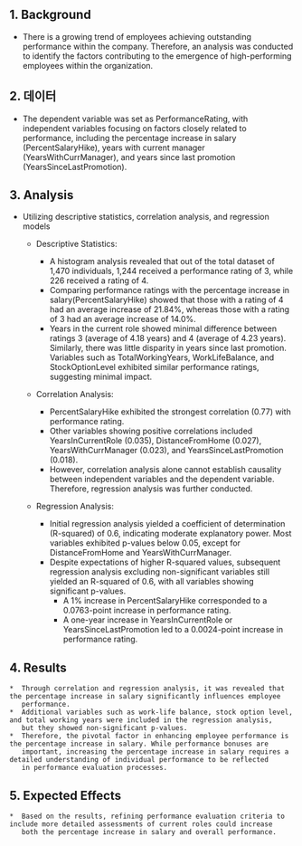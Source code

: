 ## **1. Background**
*   There is a growing trend of employees achieving outstanding performance within the company. Therefore, an analysis was conducted to identify the factors contributing to the emergence of high-performing employees within the organization.

## **2. 데이터**
*  The dependent variable was set as PerformanceRating, with independent variables focusing on factors closely related to performance, including the percentage increase in salary (PercentSalaryHike), years with current manager (YearsWithCurrManager), and years since last promotion (YearsSinceLastPromotion).

## **3. Analysis**
*  Utilizing descriptive statistics, correlation analysis, and regression models

    *  Descriptive Statistics:
       - A histogram analysis revealed that out of the total dataset of 1,470 individuals, 1,244 received a performance rating of 3, while 
         226 received a rating of 4.
       - Comparing performance ratings with the percentage increase in salary(PercentSalaryHike) showed that those with a rating of 4 had an
         average increase of 21.84%, whereas those with a rating of 3 had an average increase of 14.0%.
       - Years in the current role showed minimal difference between ratings 3 (average of 4.18 years) and 4 (average of 4.23 years).
         Similarly, there was little disparity in years since last promotion.
         Variables such as TotalWorkingYears, WorkLifeBalance, and StockOptionLevel exhibited similar performance ratings, suggesting
         minimal impact.

    *  Correlation Analysis:

       - PercentSalaryHike exhibited the strongest correlation (0.77) with performance rating.
       - Other variables showing positive correlations included YearsInCurrentRole (0.035), DistanceFromHome (0.027), YearsWithCurrManager
        (0.023), and YearsSinceLastPromotion (0.018).
       - However, correlation analysis alone cannot establish causality between independent variables and the dependent variable. 
         Therefore, regression analysis was further conducted.

    *  Regression Analysis:
       - Initial regression analysis yielded a coefficient of determination (R-squared) of 0.6, indicating moderate explanatory power. 
         Most variables exhibited p-values below 0.05, except for DistanceFromHome and YearsWithCurrManager.
       - Despite expectations of higher R-squared values, subsequent regression analysis excluding non-significant variables still yielded
         an R-squared of 0.6, with all variables showing significant p-values.
          + A 1% increase in PercentSalaryHike corresponded to a 0.0763-point increase in performance rating.
          + A one-year increase in YearsInCurrentRole or YearsSinceLastPromotion led to a 0.0024-point increase in performance rating.

## **4. Results**

    *  Through correlation and regression analysis, it was revealed that the percentage increase in salary significantly influences employee
       performance.
    *  Additional variables such as work-life balance, stock option level, and total working years were included in the regression analysis,
       but they showed non-significant p-values.
    *  Therefore, the pivotal factor in enhancing employee performance is the percentage increase in salary. While performance bonuses are
       important, increasing the percentage increase in salary requires a detailed understanding of individual performance to be reflected
       in performance evaluation processes.
  
## **5. Expected Effects**
    *  Based on the results, refining performance evaluation criteria to include more detailed assessments of current roles could increase
       both the percentage increase in salary and overall performance.
